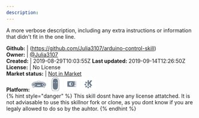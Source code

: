 ```yaml
---
description: 
---
```

A more verbose description, including any extra instructions or
information that didn't fit in the one line.

**Github:** | (https://github.com/Julia3107/arduino-control-skill)  
**Owner:** | [@Julia3107](https://github.com/Julia3107)  
**Created:** | 2019-08-29T10:03:55Z  **Last updated:** 2019-09-14T12:26:50Z  
**License:** | No License  
**Market status:** | [Not in Market](https://market.mycroft.ai/skill/)  
**Platform:**   ![](.gitbook/assets/mark-1-icon.png)  ![](.gitbook/assets/mark-2-icon.png)  ![](.gitbook/assets/picroft-icon.png)  ![](.gitbook/assets/kde.png)   
{% hint style="danger" %}
This skill dosnt have any license attatched. It is not adviasable to use this skillnor fork or clone, as you dont know if you are legaly allowed to do so by the auhtor.
{% endhint %}
